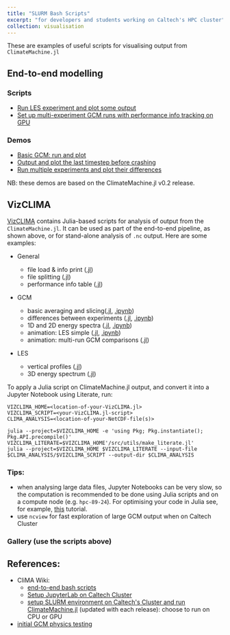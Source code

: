 ```yaml
---
title: "SLURM Bash Scripts"
excerpt: "for developers and students working on Caltech's HPC cluster"
collection: visualisation
---
```


These are examples of useful scripts for visualising output from `ClimateMachine.jl`

## End-to-end modelling
### Scripts

- [Run LES experiment and plot some output](https://github.com/CliMA/ClimateMachine.jl/wiki/Bash-Run-Scripts)
- [Set up multi-experiment GCM runs with performance info tracking on GPU](https://github.com/CliMA/ClimateMachine.jl/wiki/Bash-Run-Scripts#step-by-step)

### Demos

- [Basic GCM: run and plot](https://lenkanovak.github.io/_pages/visualisation/demo_basic_gcm/)
- [Output and plot the last timestep before crashing](https://lenkanovak.github.io/_pages/visualisation/demo_debug_gcm/)
- [Run multiple experiments and plot their differences](https://lenkanovak.github.io/_pages/visualisation/demo_basic_multi_gcm/)

NB: these demos are based on the ClimateMachine.jl v0.2 release.

## VizCLIMA

[VizCLIMA](https://github.com/CliMA/VizCLIMA.jl/tree/ln/prep-for-merge) contains Julia-based scripts for analysis of output from the `ClimateMachine.jl`. It can be used as part of the end-to-end pipeline, as shown above, or for stand-alone analysis of `.nc` output. Here are some examples:
- General
    - file load & info print ([.jl](https://github.com/LenkaNovak/LenkaNovak.github.io/blob/master/files/gcm-energy-spectra.jl#L37-L41))
    - file splitting ([.jl](https://github.com/LenkaNovak/LenkaNovak.github.io/blob/master/files/extract_subsets_of_ncfiles.jl))
    - performance info table ([.jl](https://github.com/CliMA/VizCLIMA.jl/blob/ln/prep-for-merge/src/scripts/bmark_sweep_targetted_vars_raw.jl#L184-L209))
- GCM
    - basic averaging and slicing([.jl](https://github.com/CliMA/VizCLIMA.jl/blob/ln/prep-for-merge/src/scripts/general-gcm-notebook-setup.jl), [.ipynb](https://github.com/LenkaNovak/LenkaNovak.github.io/blob/master/files/general-gcm-notebook-setup.ipynb))
    - differences between experiments ([.jl](https://github.com/CliMA/VizCLIMA.jl/blob/ln/prep-for-merge/src/scripts/general-gcm-notebook-setup-multi.jl), [.ipynb](https://github.com/LenkaNovak/LenkaNovak.github.io/blob/master/files/general-gcm-notebook-setup-multi.ipynb))
    - 1D and 2D energy spectra ([.jl](https://github.com/LenkaNovak/LenkaNovak.github.io/blob/master/files/gcm-energy-spectra.jl), [.ipynb](https://github.com/LenkaNovak/LenkaNovak.github.io/blob/master/files/spectra_testdel.ipynb))
    - animation: LES simple ([.jl](https://github.com/LenkaNovak/LenkaNovak.github.io/blob/master/files/les-simple-animation.jl), [.ipynb](https://github.com/LenkaNovak/LenkaNovak.github.io/blob/master/files/les-simple-animation.ipynb))
    - animation: multi-run GCM comparisons ([.jl](https://github.com/CliMA/VizCLIMA.jl/blob/ln/prep-for-merge/src/scripts/hier_analysis_bcwave.jl#L97-L133))

- LES
    - vertical profiles ([.jl](https://github.com/CliMA/VizCLIMA.jl/blob/ln/prep-for-merge/src/scripts/default_moist_les.jl))
    - 3D energy spectrum ([.jl](https://github.com/CliMA/VizCLIMA.jl/blob/ln/prep-for-merge/src/scripts/taylorgreen_spectrum.jl))

To apply a Julia script on ClimateMachine.jl output, and convert it into a Jupyter Notebook using Literate, run:

```
VIZCLIMA_HOME=<location-of-your-VizCLIMA.jl>
VIZCLIMA_SCRIPT=<your-VizCLIMA.jl-script>
CLIMA_ANALYSIS=<location-of-your-NetCDF-file(s)>

julia --project=$VIZCLIMA_HOME -e 'using Pkg; Pkg.instantiate(); Pkg.API.precompile()'
VIZCLIMA_LITERATE=$VIZCLIMA_HOME'/src/utils/make_literate.jl'
julia --project=$VIZCLIMA_HOME $VIZCLIMA_LITERATE --input-file $CLIMA_ANALYSIS/$VIZCLIMA_SCRIPT --output-dir $CLIMA_ANALYSIS
```

### Tips:
- when analysing large data files, Jupyter Notebooks can be very slow, so the computation is recommended to be done using Julia scripts and on a compute node (e.g. `hpc-89-24`). For optimising your code in Julia see, for example, [this](https://www.youtube.com/watch?time_continue=4856&v=M2i7sSRcSIw&feature=emb_logo) tutorial.
- use `ncview` for fast exploration of large GCM output when on Caltech Cluster

### Gallery (use the scripts above)

## References:

- CliMA Wiki:
    - [end-to-end bash scripts](https://github.com/CliMA/ClimateMachine.jl/wiki/Bash-Run-Scripts)
    - [Setup JupyterLab on Caltech Cluster](https://github.com/CliMA/ClimateMachine.jl/wiki/Visualization)
    - [setup SLURM environment on Caltech's Cluster and run ClimateMachine.jl](https://github.com/CliMA/ClimateMachine.jl/wiki/Caltech-Central-Cluster) (updated with each release): choose to run on CPU or GPU
- [initial GCM physics testing](https://lenkanovak.github.io/_pages/random/gcm_tests/)
